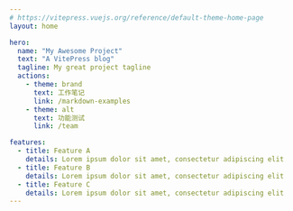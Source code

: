 ```yaml
---
# https://vitepress.vuejs.org/reference/default-theme-home-page
layout: home

hero:
  name: "My Awesome Project"
  text: "A VitePress blog"
  tagline: My great project tagline
  actions:
    - theme: brand
      text: 工作笔记
      link: /markdown-examples
    - theme: alt
      text: 功能测试
      link: /team

features:
  - title: Feature A
    details: Lorem ipsum dolor sit amet, consectetur adipiscing elit
  - title: Feature B
    details: Lorem ipsum dolor sit amet, consectetur adipiscing elit
  - title: Feature C
    details: Lorem ipsum dolor sit amet, consectetur adipiscing elit
---
```

